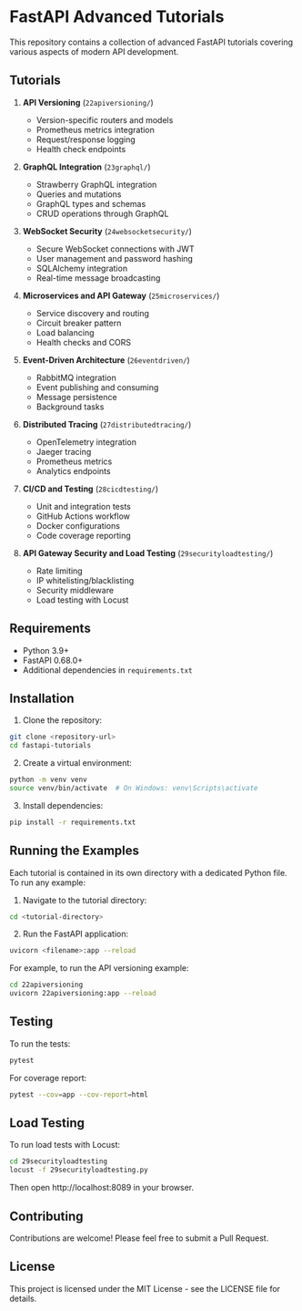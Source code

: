 # FastAPI Advanced Tutorials

This repository contains a collection of advanced FastAPI tutorials covering various aspects of modern API development.

## Tutorials

1. **API Versioning** (`22apiversioning/`)
   - Version-specific routers and models
   - Prometheus metrics integration
   - Request/response logging
   - Health check endpoints

2. **GraphQL Integration** (`23graphql/`)
   - Strawberry GraphQL integration
   - Queries and mutations
   - GraphQL types and schemas
   - CRUD operations through GraphQL

3. **WebSocket Security** (`24websocketsecurity/`)
   - Secure WebSocket connections with JWT
   - User management and password hashing
   - SQLAlchemy integration
   - Real-time message broadcasting

4. **Microservices and API Gateway** (`25microservices/`)
   - Service discovery and routing
   - Circuit breaker pattern
   - Load balancing
   - Health checks and CORS

5. **Event-Driven Architecture** (`26eventdriven/`)
   - RabbitMQ integration
   - Event publishing and consuming
   - Message persistence
   - Background tasks

6. **Distributed Tracing** (`27distributedtracing/`)
   - OpenTelemetry integration
   - Jaeger tracing
   - Prometheus metrics
   - Analytics endpoints

7. **CI/CD and Testing** (`28cicdtesting/`)
   - Unit and integration tests
   - GitHub Actions workflow
   - Docker configurations
   - Code coverage reporting

8. **API Gateway Security and Load Testing** (`29securityloadtesting/`)
   - Rate limiting
   - IP whitelisting/blacklisting
   - Security middleware
   - Load testing with Locust

## Requirements

- Python 3.9+
- FastAPI 0.68.0+
- Additional dependencies in `requirements.txt`

## Installation

1. Clone the repository:
```bash
git clone <repository-url>
cd fastapi-tutorials
```

2. Create a virtual environment:
```bash
python -m venv venv
source venv/bin/activate  # On Windows: venv\Scripts\activate
```

3. Install dependencies:
```bash
pip install -r requirements.txt
```

## Running the Examples

Each tutorial is contained in its own directory with a dedicated Python file. To run any example:

1. Navigate to the tutorial directory:
```bash
cd <tutorial-directory>
```

2. Run the FastAPI application:
```bash
uvicorn <filename>:app --reload
```

For example, to run the API versioning example:
```bash
cd 22apiversioning
uvicorn 22apiversioning:app --reload
```

## Testing

To run the tests:

```bash
pytest
```

For coverage report:
```bash
pytest --cov=app --cov-report=html
```

## Load Testing

To run load tests with Locust:

```bash
cd 29securityloadtesting
locust -f 29securityloadtesting.py
```

Then open http://localhost:8089 in your browser.

## Contributing

Contributions are welcome! Please feel free to submit a Pull Request.

## License

This project is licensed under the MIT License - see the LICENSE file for details. 